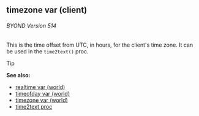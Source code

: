 ## timezone var (client) 
###### BYOND Version 514


This is the time offset from UTC, in hours, for the client\'s
time zone. It can be used in the `time2text()` proc.

> [!TIP] 
> **See also:**
> +   [realtime var (world)](/ref/world/var/realtime.md) 
> +   [timeofday var (world)](/ref/world/var/timeofday.md) 
> +   [timezone var (world)](/ref/world/var/timezone.md) 
> +   [time2text proc](/ref/proc/time2text.md) 